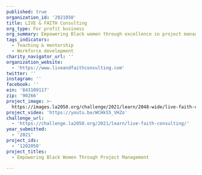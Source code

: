 ```yaml
---
published: true
organization_id: '2021050'
title: LIVE & FAITH Consulting
org_type: For profit business
org_summary: Empowering Black women through excellence in project management.
tags_indicators:
  - Teaching & mentorship
  - Workforce development
charity_navigator_url: ''
organization_website:
  - 'https://www.liveandfaithconsulting.com'
twitter: ''
instagram: ''
facebook: ''
ein: '843109117'
zip: '90266'
project_image: >-
  https://images.la2050.org/challenge/2021/learn/2048-wide/live-faith-consulting.jpg
project_video: 'https://youtu.be/WCHkS5_VHZo'
challenge_url:
  - 'https://challenge.la2050.org/2021/learn/live-faith-consulting/'
year_submitted:
  - '2021'
project_ids:
  - '1202050'
project_titles:
  - Empowering Black Women Through Project Management

---
```

